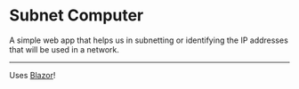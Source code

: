 # Subnet Computer
A simple web app that helps us in subnetting or identifying the IP addresses that will be used in a network.

---

Uses [Blazor](http://blazor.net)!